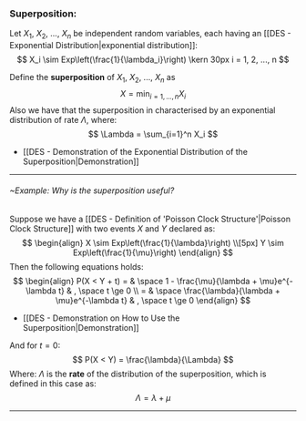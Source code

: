 ### Superposition:
Let $X_1$, $X_2$, ..., $X_n$ be independent random variables, each having an [[DES - Exponential Distribution|exponential distribution]]:
$$
X_i \sim Exp\left(\frac{1}{\lambda_i}\right) \kern 30px i = 1, 2, ..., n
$$

Define the **superposition** of $X_1$, $X_2$, ..., $X_n$ as
$$
X = \min _{i = 1, \,...,\, n} X_i
$$
Also we have that the superposition in characterised by an exponential distribution of rate $\Lambda$, where:
$$
\Lambda = \sum_{i=1}^n X_i
$$
- [[DES - Demonstration of the Exponential Distribution of the Superposition|Demonstration]]

---
###### ~Example: Why is the superposition useful?
Suppose we have a [[DES - Definition of 'Poisson Clock Structure'|Poisson Clock Structure]] with two events $X$ and $Y$ declared as:
$$
\begin{align}
X \sim Exp\left(\frac{1}{\lambda}\right)
\\[5px]
Y \sim Exp\left(\frac{1}{\mu}\right)
\end{align}
$$
Then the following equations holds:
$$
\begin{align}
P(X < Y + t) = & \space 1 - \frac{\mu}{\lambda + \mu}e^{-\lambda t} & , \space t \ge 0
\\
= & \space \frac{\lambda}{\lambda + \mu}e^{-\lambda t} & , \space  t \ge 0
\end{align}
$$
- [[DES - Demonstration on How to Use the Superposition|Demonstration]]

And for $t = 0$: 
$$
P(X < Y) = \frac{\lambda}{\Lambda}
$$
Where: $\Lambda$ is the **rate** of the distribution of the superposition, which is defined in this case as:
$$
\Lambda = \lambda + \mu
$$

---